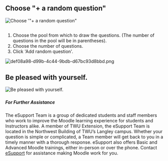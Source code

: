 ## Choose "+ a random question"

![](http://media.screensteps.me/e-support/mthfa9/choose-----a-random-question-.png?1494544830 "Choose &apos;&quot;+ a random question&quot;")

##  

1. Choose the pool from which to draw the questions. \(The number of questions in the pool will be in parentheses\).
2. Choose the number of questions.
3. Click 'Add random question'.

![](http://media.screensteps.me/e-support/mthfa9/def08a98-d99b-4c44-9bdb-d67bc93d8bbd.png?1494544831 "def08a98-d99b-4c44-9bdb-d67bc93d8bbd.png")

## Be pleased with yourself.

![](http://media.screensteps.me/e-support/mthfa9/be-pleased-with-yourself.jpg?1494544831 "Be pleased with yourself.")

##### 

##### For Further Assistance

The eSupport Team is a group of dedicated students and staff members who work to improve the Moodle learning experience for students and Instructors alike. A member of TWU Extension, the eSupport Team is located in the Northwest Building of TWU’s Langley campus. Whether your question is simple or complicated, a Team member will get back to you in a timely manner with a thorough response. eSupport also offers Basic and Advanced Moodle trainings, either in-person or over the phone. Contact [eSupport](https://trinitywestern.teamdynamix.com/TDClient/Requests/ServiceDet?ID=16141) for assistance making Moodle work for you.

